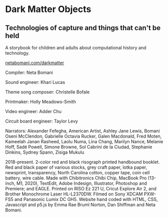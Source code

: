 # Dark Matter Objects
## Technologies of capture and things that can't be held

A storybook for children and adults about computational history and technology.

[netabomani.com/darkmatter](http://netabomani.com/darkmatter)

Compiler: Neta Bomani

Sound engineer: Khari Lucas

Theme song composer: Christelle Bofale

Printmaker: Holly Meadows-Smith

Video engineer: Adder Chu

Circuit board engineer: Taylor Levy

Narrators: Alexander Fefegha, American Artist, Ashley Jane Lewis, Bomani Oseni McClendon, Gabrielle Octavia Rucker, Galen Macdonald, Fred Moten, Kameelah Janan Rasheed, Laolu Numa, Lina Chang, Marilyn Nance, Melanie Hoff, Sadé Powell, Simone Browne, Sol Cabrini de la Ciudad, Stephanie Dinkins, Sydney Spann, Zisiga Mukulu

2018-present. 2-color red and black risograph printed handbound booklet. Red and black paper of various stocks, grey craft paper, lotka paper, newsprint, transparency, North Carolina cotton, copper tape, coin cell battery, wire cable. Made with Chibitronics Chibi Chip, MacBook Pro (13-inch, M1, 2020), TextEdit, Adobe Indesign, Illustrator, Photoshop and Premiere; and EAGLE. Printed on RISO Ez 221 U, Cricut Explore Air 2, and Brother Monochrome Laser HL-L2370DW. Filmed on Sony XDCAM PXW-FS5 and Panasonic Lumix DC GH5. Website hand coded with HTML, CSS, Javascript and p5.js by Emma Rae Bruml Norton, Dan Shiffman and Neta Bomani.

